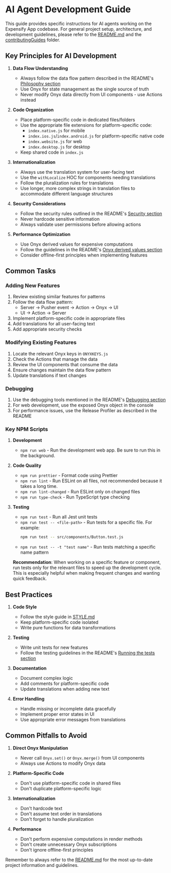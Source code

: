 # AI Agent Development Guide

This guide provides specific instructions for AI agents working on the Expensify App codebase. For general project setup, architecture, and development guidelines, please refer to the [README.md](README.md) and the [contributingGuides](contributingGuides/) folder.

## Key Principles for AI Development

1. **Data Flow Understanding**
   - Always follow the data flow pattern described in the README's [Philosophy section](README.md#philosophy)
   - Use Onyx for state management as the single source of truth
   - Never modify Onyx data directly from UI components - use Actions instead

2. **Code Organization**
   - Place platform-specific code in dedicated files/folders
   - Use the appropriate file extensions for platform-specific code:
     - `index.native.js` for mobile
     - `index.ios.js`/`index.android.js` for platform-specific native code
     - `index.website.js` for web
     - `index.desktop.js` for desktop
   - Keep shared code in `index.js`

3. **Internationalization**
   - Always use the translation system for user-facing text
   - Use the `withLocalize` HOC for components needing translations
   - Follow the pluralization rules for translations
   - Use longer, more complex strings in translation files to accommodate different language structures

4. **Security Considerations**
   - Follow the security rules outlined in the README's [Security section](README.md#security)
   - Never hardcode sensitive information
   - Always validate user permissions before allowing actions

5. **Performance Optimization**
   - Use Onyx derived values for expensive computations
   - Follow the guidelines in the README's [Onyx derived values section](README.md#onyx-derived-values)
   - Consider offline-first principles when implementing features

## Common Tasks

### Adding New Features
1. Review existing similar features for patterns
2. Follow the data flow pattern:
   - Server -> Pusher event -> Action -> Onyx -> UI
   - UI -> Action -> Server
3. Implement platform-specific code in appropriate files
4. Add translations for all user-facing text
5. Add appropriate security checks

### Modifying Existing Features
1. Locate the relevant Onyx keys in `ONYXKEYS.js`
2. Check the Actions that manage the data
3. Review the UI components that consume the data
4. Ensure changes maintain the data flow pattern
5. Update translations if text changes

### Debugging
1. Use the debugging tools mentioned in the README's [Debugging section](README.md#debugging)
2. For web development, use the exposed Onyx object in the console
3. For performance issues, use the Release Profiler as described in the README

### Key NPM Scripts
1. **Development**
   - `npm run web` - Run the development web app. Be sure to run this in the background.

2. **Code Quality**
   - `npm run prettier` - Format code using Prettier
   - `npm run lint` - Run ESLint on all files, not recommended because it takes a long time.
   - `npm run lint-changed` - Run ESLint only on changed files
   - `npm run type-check` - Run TypeScript type checking

3. **Testing**
   - `npm run test` - Run all Jest unit tests
   - `npm run test -- <file-path>` - Run tests for a specific file. For example:
     ```bash
     npm run test -- src/components/Button.test.js
     ```
   - `npm run test -- -t "test name"` - Run tests matching a specific name pattern

   **Recommendation**: When working on a specific feature or component, run tests only for the relevant files to speed up the development cycle. This is especially helpful when making frequent changes and wanting quick feedback.

## Best Practices

1. **Code Style**
   - Follow the style guide in [STYLE.md](STYLE.md)
   - Keep platform-specific code isolated
   - Write pure functions for data transformations

2. **Testing**
   - Write unit tests for new features
   - Follow the testing guidelines in the README's [Running the tests section](README.md#running-the-tests)

3. **Documentation**
   - Document complex logic
   - Add comments for platform-specific code
   - Update translations when adding new text

4. **Error Handling**
   - Handle missing or incomplete data gracefully
   - Implement proper error states in UI
   - Use appropriate error messages from translations

## Common Pitfalls to Avoid

1. **Direct Onyx Manipulation**
   - Never call `Onyx.set()` or `Onyx.merge()` from UI components
   - Always use Actions to modify Onyx data

2. **Platform-Specific Code**
   - Don't use platform-specific code in shared files
   - Don't duplicate platform-specific logic

3. **Internationalization**
   - Don't hardcode text
   - Don't assume text order in translations
   - Don't forget to handle pluralization

4. **Performance**
   - Don't perform expensive computations in render methods
   - Don't create unnecessary Onyx subscriptions
   - Don't ignore offline-first principles

Remember to always refer to the [README.md](README.md) for the most up-to-date project information and guidelines.